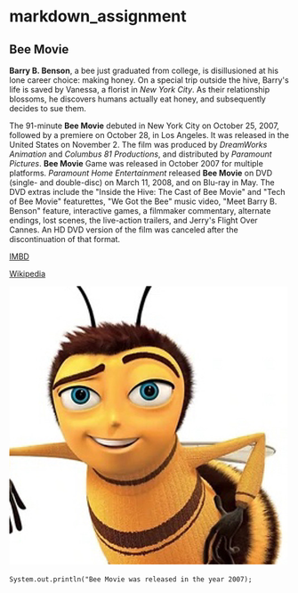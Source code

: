 # markdown_assignment
## Bee Movie

**Barry B. Benson**, a bee just graduated from college, 
is disillusioned at his lone career choice: making honey. 
On a special trip outside the hive, Barry's life is saved by Vanessa, 
a florist in *New York City*. As their relationship blossoms, 
he discovers humans actually eat honey, and subsequently decides to sue them.

The 91-minute **Bee Movie** debuted in New York City on October 25, 2007, followed by a premiere on October 28, in Los Angeles.
It was released in the United States on November 2. The film was produced by *DreamWorks Animation* and *Columbus 81 Productions*, and distributed by *Paramount Pictures*.
**Bee Movie** Game was released in October 2007 for multiple platforms.
*Paramount Home Entertainment* released **Bee Movie** on DVD (single- and double-disc) on March 11, 2008, and on Blu-ray in May.
The DVD extras include the "Inside the Hive: The Cast of Bee Movie" and "Tech of Bee Movie" featurettes,
"We Got the Bee" music video, "Meet Barry B. Benson" feature, interactive games, a filmmaker commentary,
alternate endings, lost scenes, the live-action trailers, and Jerry's Flight Over Cannes.
An HD DVD version of the film was canceled after the discontinuation of that format.

[IMBD](https://www.imdb.com/title/tt0389790/)

[Wikipedia](https://en.wikipedia.org/wiki/Bee_Movie)

![An image of my hero](bee.jpg)

`System.out.println("Bee Movie was released in the year 2007);`


